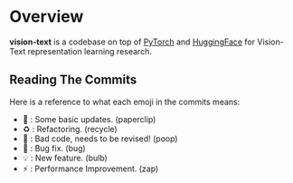 # Overview

**vision-text** is a codebase on top of [PyTorch](https://pytorch.org) and [HuggingFace](https://huggingface.co/) for Vision-Text representation learning research.

## Reading The Commits
Here is a reference to what each emoji in the commits means:

* 📎 : Some basic updates. (paperclip)
* ♻️ : Refactoring. (recycle)
* 💩 : Bad code, needs to be revised! (poop)
* 🐛 : Bug fix. (bug)
* 💡 : New feature. (bulb)
* ⚡ : Performance Improvement. (zap)